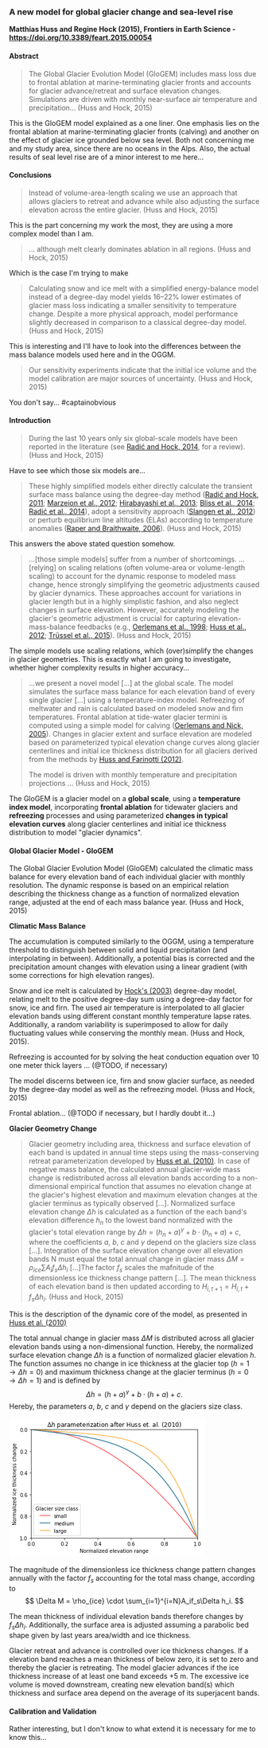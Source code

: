### A new model for global glacier change and sea-level rise

**Matthias Huss and Regine Hock (2015), Frontiers in Earth Science - https://doi.org/10.3389/feart.2015.00054**

#### Abstract

> The Global Glacier Evolution Model (GloGEM) includes mass loss due to frontal ablation at marine-terminating glacier fronts and accounts for glacier advance/retreat and surface elevation changes. Simulations are driven with monthly near-surface air temperature and precipitation... (Huss and Hock, 2015)

This is the GloGEM model explained as a one liner. One emphasis lies on the frontal ablation at marine-terminating glacier fronts (calving) and another on the effect of glacier ice grounded below sea level. Both not concerning me and my study area, since there are no oceans in the Alps. Also, the actual results of seal level rise are of a minor interest to me here...

#### Conclusions

> Instead of volume-area-length scaling we use an approach that allows glaciers to retreat and advance while also adjusting the surface elevation across the entire glacier. (Huss and Hock, 2015)

This is the part concerning my work the most, they are using a more complex model than I am.

> ... although melt clearly dominates ablation in all regions. (Huss and Hock, 2015)

Which is the case I'm trying to make

> Calculating snow and ice melt with a simplified energy-balance model instead of a degree-day model yields 16–22% lower estimates of glacier mass loss indicating a smaller sensitivity to temperature change. Despite a more physical approach, model performance slightly decreased in comparison to a classical degree-day model. (Huss and Hock, 2015)

This is interesting and I'll have to look into the differences between the mass balance models used here and in the OGGM.

>  Our sensitivity experiments indicate that the initial ice volume and the model calibration are major sources of uncertainty. (Huss and Hock, 2015)

You don't say... #captainobvious

#### Introduction

> During the last 10 years only six global-scale models have been reported in the literature (see [Radić and Hock, 2014](https://www.frontiersin.org/articles/10.3389/feart.2015.00054/full#B59), for a review). (Huss and Hock, 2015)

Have to see which those six models are...

> These highly simplified models either directly calculate the transient surface mass balance using the degree-day method ([Radić and Hock, 2011](https://www.frontiersin.org/articles/10.3389/feart.2015.00054/full#B58); [Marzeion et al., 2012](https://www.frontiersin.org/articles/10.3389/feart.2015.00054/full#B41); [Hirabayashi et al., 2013](https://www.frontiersin.org/articles/10.3389/feart.2015.00054/full#B24); [Bliss et al., 2014](https://www.frontiersin.org/articles/10.3389/feart.2015.00054/full#B7); [Radić et al., 2014](https://www.frontiersin.org/articles/10.3389/feart.2015.00054/full#B56)), adopt a sensitivity approach ([Slangen et al., 2012](https://www.frontiersin.org/articles/10.3389/feart.2015.00054/full#B62)) or perturb equilibrium line altitudes (ELAs) according to temperature anomalies ([Raper and Braithwaite, 2006](https://www.frontiersin.org/articles/10.3389/feart.2015.00054/full#B60)). (Huss and Hock, 2015)

This answers the above stated question somehow.

> ...[those simple models] suffer from a number of shortcomings. ...[relying] on scaling relations (often volume-area or volume-length scaling) to account for the dynamic response to modeled mass change, hence strongly simplifying the geometric adjustments caused by glacier dynamics. These approaches account for variations in glacier length but in a highly simplistic fashion, and also neglect changes in surface elevation. However, accurately modeling the glacier's geometric adjustment is crucial for capturing elevation-mass-balance feedbacks (e.g., [Oerlemans et al., 1998](https://www.frontiersin.org/articles/10.3389/feart.2015.00054/full#B49); [Huss et al., 2012](https://www.frontiersin.org/articles/10.3389/feart.2015.00054/full#B29); [Trüssel et al., 2015](https://www.frontiersin.org/articles/10.3389/feart.2015.00054/full#B65)). (Huss and Hock, 2015)

The simple models use scaling relations, which (over)simplify the changes in glacier geometries. This is exactly what I am going to investigate, whether higher complexity results in higher accuracy...

> ...we present a novel model [...] at the global scale. The model simulates the surface mass balance for each elevation band of every single glacier [...] using a temperature-index model. Refreezing of meltwater and rain is calculated based on modeled snow and firn temperatures. Frontal ablation at tide-water glacier termini is computed using a simple model for calving ([Oerlemans and Nick, 2005](https://www.frontiersin.org/articles/10.3389/feart.2015.00054/full#B50)). Changes in glacier extent and surface elevation are modeled based on parameterized typical elevation change curves along glacier centerlines and initial ice thickness distribution for all glaciers derived from the methods by [Huss and Farinotti (2012)](https://www.frontiersin.org/articles/10.3389/feart.2015.00054/full#B28).
>
> The model is driven with monthly temperature and precipitation projections ... (Huss and Hock, 2015)

The GloGEM is a glacier model on a **global scale**, using a **temperature index model**, incorporating **frontal ablation** for tidewater glaciers and **refreezing** processes and using parameterized **changes in typical elevation curves** along glacier centerlines and initial ice thickness distribution to model "glacier dynamics".

#### Global Glacier Model - GloGEM

The Global Glacier Evolution Model (GloGEM) calculated the climatic mass balance for every elevation band of each individual glacier with monthly resolution. The dynamic response is based on an empirical relation describing the thickness change as a function of normalized elevation range, adjusted at the end of each mass balance year. (Huss and Hock, 2015)

**Climatic Mass Balance**

The accumulation is computed similarly to the OGGM, using a temperature threshold to distinguish between solid and liquid precipitation (and interpolating in between). Additionally, a potential bias is corrected and the precipitation amount changes with elevation using a linear gradient (with some corrections for high elevation ranges).

Snow and ice melt is calculated by [Hock's (2003)](https://www.frontiersin.org/articles/10.3389/feart.2015.00054/full#B26) degree-day model, relating melt to the positive degree-day sum using a degree-day factor for snow, ice and firn. The used air temperature is interpolated to all glacier elevation bands using different constant monthly temperature lapse rates. Additionally, a random variability is superimposed to allow for daily fluctuating values while conserving the monthly mean. (Huss and Hock, 2015).

Refreezing is accounted for by solving the heat conduction equation over 10 one meter thick layers ... (@TODO, if necessary)

The model discerns between ice, firn and snow glacier surface, as needed by the degree-day model as well as the refreezing model. (Huss and Hock, 2015)

Frontal ablation... (@TODO if necessary, but I hardly doubt it...)

**Glacier Geometry Change**

> Glacier geometry including area, thickness and surface elevation of each band is updated in annual time steps using the mass-conserving retreat parameterization developed by [Huss et al. (2010)](https://www.frontiersin.org/articles/10.3389/feart.2015.00054/full#B30). In case of negative mass balance, the calculated annual glacier-wide mass change is redistributed across all elevation bands according to a non-dimensional empirical function that assumes no elevation change at the glacier's highest elevation and maximum elevation changes at the glacier terminus as typically observed [...]. Normalized surface elevation change $Δh$ is calculated as a function of the each band's elevation difference $h_n$ to the lowest band normalized with the glacier's total elevation range by $Δh=(h_n+a)^γ+b·(h_n+a)+c,$ where the coefficients $a$, $b$, $c$ and $γ$ depend on the glaciers size class [...]. Integration of the surface elevation change over all elevation bands N must equal the total annual change in glacier mass $\Delta M = \rho_{ice}\sum A_if_s\Delta h_i$ [...]The factor $f_s$ scales the mafnitude of the dimensionless ice thickness change pattern [...]. The mean thickness of each elevation band is then updated according to $H_{i, t+1} = H_{i,t} + f_s\Delta h_i$. (Huss and Hock, 2015)

This is the description of the dynamic core of the model, as presented in [Huss et al. (2010)](https://www.frontiersin.org/articles/10.3389/feart.2015.00054/full#B30)

The total annual change in glacier mass $\Delta M$ is distributed across  all glacier elevation bands using a non-dimensional function. Hereby, the normalized surface elevation change $\Delta h$ is a function of normalized glacier elevation $h$. The function assumes no change in ice thickness at the glacier top ($h=1 \rightarrow \Delta h = 0$) and maximum thickness change at the glacier terminus ($h=0 \rightarrow \Delta h= 1$) and is defined by
$$
\Delta h = (h+a)^\gamma + b\cdot(h+a) + c.
$$
Hereby, the parameters $a$, $b$, $c$ and $γ$ depend on the glaciers size class.

![](./plots/delta_h_function.png)

The magnitude of the dimensionless ice thickness change pattern changes annually with the factor $f_s$ accounting for the total mass change, according to
$$
\Delta M = \rho_{ice} \cdot \sum_{i=1}^{i=N}A_if_s\Delta h_i.
$$


The mean thickness of individual elevation bands therefore changes by $f_s\Delta h_i$. Additionally, the surface area is adjusted assuming a parabolic bed shape given by last years area/width and ice thickness.

Glacier retreat and advance is controlled over ice thickness changes. If a elevation band reaches a mean thickness of below zero, it is set to zero and thereby the glacier is retreating. The model glacier advances if the ice thickness increase of at least one band exceeds +5 m. The excessive ice volume is moved downstream, creating new elevation band(s) which thickness and surface area depend on the average of its superjacent bands.

#### Calibration and Validation

Rather interesting, but I don't know to what extend it is necessary for me to know this...

